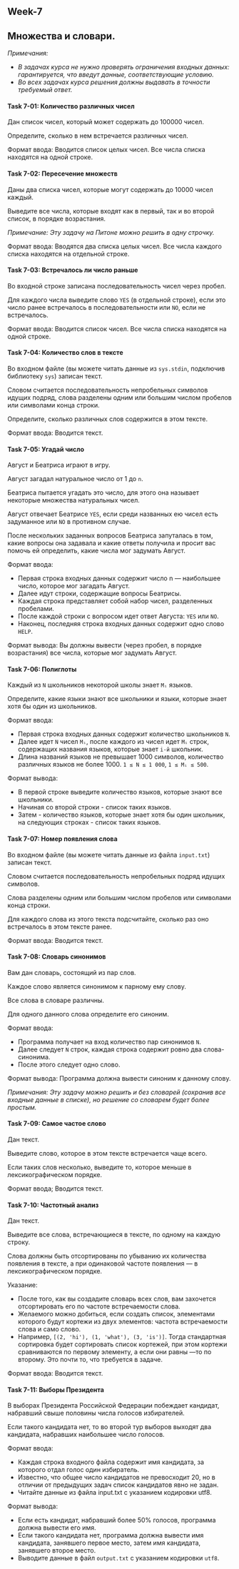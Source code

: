 ## Week-7
## Множества и словари.

*Примечания:*
* *В задачах  курса не нужно проверять ограничения входных данных: гарантируется, что введут данные, соответствующие условию.* 
* *Во всех задачах курса решения должны выдавать в точности требуемый ответ.*


#### Task 7-01: Количество различных чисел
Дан список чисел, который может содержать до 100000 чисел. 

Определите, сколько в нем встречается различных чисел.

Формат ввода: Вводится список целых чисел. Все числа списка находятся на одной строке.


#### Task 7-02: Пересечение множеств
Даны два списка чисел, которые могут содержать до 10000 чисел каждый. 

Выведите все числа, которые входят как в первый, так и во второй список, в порядке возрастания.

*Примечание: Эту задачу на Питоне можно решить в одну строчку.*

Формат ввода: 
Вводятся два списка целых чисел. Все числа каждого списка находятся на отдельной строке.


#### Task 7-03: Встречалось ли число раньше
Во входной строке записана последовательность чисел через пробел. 

Для каждого числа выведите слово `YES` (в отдельной строке), если это число ранее встречалось в последовательности или `NO`, если не встречалось.

Формат ввода: Вводится список чисел. Все числа списка находятся на одной строке.


#### Task 7-04: Количество слов в тексте
Во входном файле (вы можете читать данные из `sys.stdin`, подключив библиотеку `sys`) записан текст. 

Словом считается последовательность непробельных символов идущих подряд, слова разделены одним или большим числом пробелов или символами конца строки. 

Определите, сколько различных слов содержится в этом тексте.

Формат ввода: Вводится текст.


#### Task 7-05: Угадай число
Август и Беатриса играют в игру. 

Август загадал натуральное число от 1 до `n`. 

Беатриса пытается угадать это число, для этого она называет некоторые множества натуральных чисел. 

Август отвечает Беатрисе `YES`, если среди названных ею чисел есть задуманное или `NO` в противном случае. 

После нескольких заданных вопросов Беатриса запуталась в том, какие вопросы она задавала и какие ответы получила и просит вас помочь ей определить, какие числа мог задумать Август.

Формат ввода: 
* Первая строка входных данных содержит число n — наибольшее число, которое мог загадать Август. 
* Далее идут строки, содержащие вопросы Беатрисы. 
* Каждая строка представляет собой набор чисел, разделенных пробелами. 
* После каждой строки с вопросом идет ответ Августа: `YES` или `NO`. 
* Наконец, последняя строка входных данных содержит одно слово `HELP`.

Формат вывода:
Вы должны вывести (через пробел, в порядке возрастания) все числа, которые мог задумать Август.


#### Task 7-06: Полиглоты
Каждый из `N` школьников некоторой школы знает `Mᵢ` языков. 

Определите, какие языки знают все школьники и языки, которые знает хотя бы один из школьников.

Формат ввода: 
* Первая строка входных данных содержит количество школьников `N`. 
* Далее идет `N` чисел `Mᵢ`, после каждого из чисел идет `Mᵢ` строк, содержащих названия языков, которые знает `i-й` школьник. 
* Длина названий языков не превышает 1000 символов, количество различных языков не более 1000. `1 ≤ N ≤ 1 000`, `1 ≤ Mᵢ ≤ 500`.

Формат вывода: 
* В первой строке выведите количество языков, которые знают все школьники. 
* Начиная со второй строки - список таких языков. 
* Затем - количество языков, которые знает хотя бы один школьник, на следующих строках - список таких языков.


#### Task 7-07: Номер появления слова
Во входном файле (вы можете читать данные из файла `input.txt`) записан текст. 

Словом считается последовательность непробельных подряд идущих символов. 

Слова разделены одним или большим числом пробелов или символами конца строки. 

Для каждого слова из этого текста подсчитайте, сколько раз оно встречалось в этом тексте ранее.

Формат ввода: Вводится текст.


#### Task 7-08: Словарь синонимов
Вам дан словарь, состоящий из пар слов. 

Каждое слово является синонимом к парному ему слову. 

Все слова в словаре различны. 

Для одного данного слова определите его синоним.

Формат ввода: 
* Программа получает на вход количество пар синонимов `N`. 
* Далее следует `N` строк, каждая строка содержит ровно два слова-синонима. 
* После этого следует одно слово.

Формат вывода: Программа должна вывести синоним к данному слову.

*Примечания: Эту задачу можно решить и без словарей (сохранив все входные данные в списке), но решение со словарем будет более простым.*


#### Task 7-09: Самое частое слово
Дан текст. 

Выведите слово, которое в этом тексте встречается чаще всего. 

Если таких слов несколько, выведите то, которое меньше в лексикографическом порядке.

Формат ввода; Вводится текст.


#### Task 7-10: Частотный анализ
Дан текст. 

Выведите все слова, встречающиеся в тексте, по одному на каждую строку. 

Слова должны быть отсортированы по убыванию их количества появления в тексте, а при одинаковой частоте появления — в лексикографическом порядке.

Указание: 
* После того, как вы создадите словарь всех слов, вам захочется отсортировать его по частоте встречаемости слова. 
* Желаемого можно добиться, если создать список, элементами которого будут кортежи из двух элементов: частота встречаемости слова и само слово. 
* Например, `[(2, 'hi'), (1, 'what'), (3, 'is')]`. Тогда стандартная сортировка будет сортировать список кортежей, при этом кортежи сравниваются по первому элементу, а если они равны —то по второму. Это почти то, что требуется в задаче.

Формат ввода: Вводится текст.



#### Task 7-11: Выборы Президента
В выборах Президента Российской Федерации побеждает кандидат, набравший свыше половины числа голосов избирателей. 

Если такого кандидата нет, то во второй тур выборов выходят два кандидата, набравших наибольшее число голосов.

Формат ввода: 
* Каждая строка входного файла содержит имя кандидата, за которого отдал голос один избиратель. 
* Известно, что общее число кандидатов не превосходит 20, но в отличии от предыдущих задач список кандидатов явно не задан. 
* Читайте данные из файла input.txt с указанием кодировки utf8.

Формат вывода: 
* Если есть кандидат, набравший более 50% голосов, программа должна вывести его имя. 
* Если такого кандидата нет, программа должна вывести имя кандидата, занявшего первое место, затем имя кандидата, занявшего второе место. 
* Выводите данные в файл `output.txt` с указанием кодировки `utf8`.




